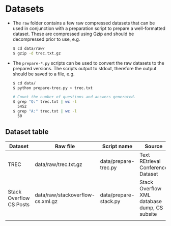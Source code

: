 # Datasets

* The `raw` folder contains a few raw compressed datasets that can be used in
  conjunction with a preparation script to prepare a well-formatted dataset.
  These are compressed using Gzip and should be decompressed prior to use, e.g.
  ```bash
  $ cd data/raw/
  $ gzip -d trec.txt.gz
  ```

* The `prepare-*.py` scripts can be used to convert the raw datasets to the
  prepared versions. The scripts output to stdout, therefore the output should
  be saved to a file, e.g.
  ```bash
  $ cd data/
  $ python prepare-trec.py > trec.txt

  # Count the number of questions and answers generated.
  $ grep "Q:" trec.txt | wc -l
    5452
  $ grep "A:" trec.txt | wc -l
    50
  ```

## Dataset table

| Dataset                 | Raw file                         | Script name           | Source                                       |
|-------------------------|----------------------------------|-----------------------|----------------------------------------------|
| TREC                    | data/raw/trec.txt.gz             | data/prepare-trec.py  | Text REtrieval Conference Dataset            |
| Stack Overflow CS Posts | data/raw/stackoverflow-cs.xml.gz | data/prepare-stack.py | Stack Overflow XML database dump, CS subsite |
|                         |                                  |                       |                                              |